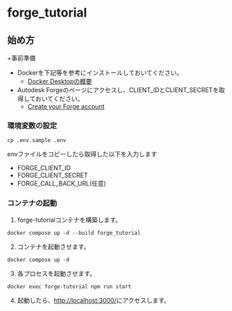 # forge_tutorial

## 始め方

+事前準備
  + Dockerを下記等を参考にインストールしておいてください。
    + [Docker Desktopの概要](https://docs.docker.jp/desktop/index.html)
  + Autodesk Forgeのページにアクセスし、CLIENT_IDとCLIENT_SECRETを取得しておいてください。
    + [Create your Forge account](https://learnforge.autodesk.io/#/account/)

### 環境変数の設定

```
cp .env.sample .env
```

envファイルをコピーしたら取得した以下を入力します
+ FORGE_CLIENT_ID
+ FORGE_CLIENT_SECRET
+ FORGE_CALL_BACK_URL(任意)

### コンテナの起動

1. forge-tutorialコンテナを構築します。

```
docker compose up -d --build forge_tutorial 
```

2. コンテナを起動させます。

```
docker compose up -d
```

3. 各プロセスを起動させます。

```
docker exec forge-tutorial npm run start
```

4. 起動したら、[http://localhost:3000/](http://localhost:3000/)にアクセスします。

